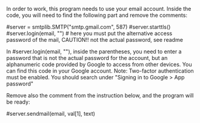 In order to work, this program needs to use your email account. Inside the code, you will need to find the following part and remove the comments:

#server = smtplib.SMTP("smtp.gmail.com", 587)
#server.starttls()
#server.login(email, "")  # here you must put the alternative access password of the mail, CAUTION!! not the actual password, see readme


In #server.login(email, ""), inside the parentheses, you need to enter a password that is not the actual password for the account, but an alphanumeric code provided by Google to access from other devices. You can find this code in your Google account. Note: Two-factor authentication must be enabled.
You should search under "Signing in to Google > App password"

Remove also the comment from the instruction below, and the program will be ready:

#server.sendmail(email, val[1], text)


